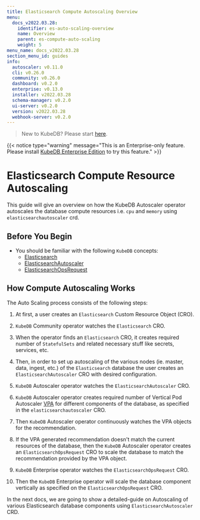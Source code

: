 ```yaml
---
title: Elasticsearch Compute Autoscaling Overview
menu:
  docs_v2022.03.28:
    identifier: es-auto-scaling-overview
    name: Overview
    parent: es-compute-auto-scaling
    weight: 5
menu_name: docs_v2022.03.28
section_menu_id: guides
info:
  autoscaler: v0.11.0
  cli: v0.26.0
  community: v0.26.0
  dashboard: v0.2.0
  enterprise: v0.13.0
  installer: v2022.03.28
  schema-manager: v0.2.0
  ui-server: v0.2.0
  version: v2022.03.28
  webhook-server: v0.2.0
---
```


> New to KubeDB? Please start [here](/docs/v2022.03.28/README).

{{< notice type="warning" message="This is an Enterprise-only feature. Please install [KubeDB Enterprise Edition](/docs/v2022.03.28/setup/install/enterprise) to try this feature." >}}

# Elasticsearch Compute Resource Autoscaling

This guide will give an overview on how the KubeDB Autoscaler operator autoscales the database compute resources i.e. `cpu` and `memory` using `elasticsearchautoscaler` crd.

## Before You Begin

- You should be familiar with the following `KubeDB` concepts:
  - [Elasticsearch](/docs/v2022.03.28/guides/elasticsearch/concepts/elasticsearch/)
  - [ElasticsearchAutoscaler](/docs/v2022.03.28/guides/elasticsearch/concepts/autoscaler/)
  - [ElasticsearchOpsRequest](/docs/v2022.03.28/guides/elasticsearch/concepts/elasticsearch-ops-request/)

## How Compute Autoscaling Works

The Auto Scaling process consists of the following steps:

1. At first, a user creates an `Elasticsearch` Custom Resource Object (CRO).

2. `KubeDB` Community operator watches the `Elasticsearch` CRO.

3. When the operator finds an `Elasticsearch` CRO, it creates required number of `StatefulSets` and related necessary stuff like secrets, services, etc.

4. Then, in order to set up autoscaling of the various nodes (ie. master, data, ingest, etc.) of the `Elasticsearch` database the user creates an `ElasticsearchAutoscaler` CRO with desired configuration.

5. `KubeDB` Autoscaler operator watches the `ElasticsearchAutoscaler` CRO.

6. `KubeDB` Autoscaler operator creates required number of Vertical Pod Autoscaler [VPA](https://github.com/kubernetes/autoscaler/tree/master/vertical-pod-autoscaler#intro) for different components of the database, as specified in the `elasticsearchautoscaler` CRO.

7. Then `KubeDB` Autoscaler operator continuously watches the VPA objects for the recommendation.

8. If the VPA generated recommendation doesn't match the current resources of the database, then the `KubeDB` Autoscaler operator creates an `ElasticsearchOpsRequest` CRO to scale the database to match the recommendation provided by the VPA object.

9. `KubeDB` Enterprise operator watches the `ElasticsearchOpsRequest` CRO.

10. Then the `KubeDB` Enterprise operator will scale the database component vertically as specified on the `ElasticsearchOpsRequest` CRO.

In the next docs, we are going to show a detailed-guide on Autoscaling of various Elasticsearch database components using `ElasticsearchAutoscaler` CRD.
